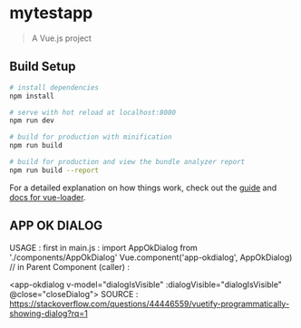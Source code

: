 # mytestapp

> A Vue.js project

## Build Setup

``` bash
# install dependencies
npm install

# serve with hot reload at localhost:8080
npm run dev

# build for production with minification
npm run build

# build for production and view the bundle analyzer report
npm run build --report
```

For a detailed explanation on how things work, check out the [guide](http://vuejs-templates.github.io/webpack/) and [docs for vue-loader](http://vuejs.github.io/vue-loader).


## APP OK DIALOG

USAGE :
 first in main.js :
     import AppOkDialog from './components/AppOkDialog'
     Vue.component('app-okdialog', AppOkDialog)
//
 in Parent Component (caller) :

<script>
export default {
  data: () => ({
    dialogIsVisible: false
  }),
  methods: {
    closeDialog () {
      this.dialogIsVisible = false
      other code
    },
    showDialog () {
      this.dialogIsVisible = true
    }
  }
}
</script>
 <app-okdialog
   v-model="dialogIsVisible" 
   :dialogVisible="dialogIsVisible"
   @close="closeDialog">
 </app-okdialog>
SOURCE : https://stackoverflow.com/questions/44446559/vuetify-programmatically-showing-dialog?rq=1